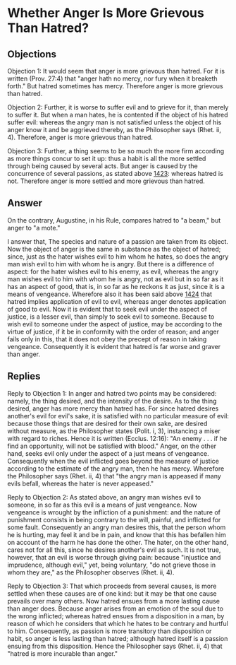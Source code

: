 # Whether Anger Is More Grievous Than Hatred?

## Objections

Objection 1: It would seem that anger is more grievous than hatred. For it is written (Prov. 27:4) that "anger hath no mercy, nor fury when it breaketh forth." But hatred sometimes has mercy. Therefore anger is more grievous than hatred.

Objection 2: Further, it is worse to suffer evil and to grieve for it, than merely to suffer it. But when a man hates, he is contented if the object of his hatred suffer evil: whereas the angry man is not satisfied unless the object of his anger know it and be aggrieved thereby, as the Philosopher says (Rhet. ii, 4). Therefore, anger is more grievous than hatred.

Objection 3: Further, a thing seems to be so much the more firm according as more things concur to set it up: thus a habit is all the more settled through being caused by several acts. But anger is caused by the concurrence of several passions, as stated above [1423](A[1]): whereas hatred is not. Therefore anger is more settled and more grievous than hatred.

## Answer

On the contrary, Augustine, in his Rule, compares hatred to "a beam," but anger to "a mote."

I answer that, The species and nature of a passion are taken from its object. Now the object of anger is the same in substance as the object of hatred; since, just as the hater wishes evil to him whom he hates, so does the angry man wish evil to him with whom he is angry. But there is a difference of aspect: for the hater wishes evil to his enemy, as evil, whereas the angry man wishes evil to him with whom he is angry, not as evil but in so far as it has an aspect of good, that is, in so far as he reckons it as just, since it is a means of vengeance. Wherefore also it has been said above [1424](A[2]) that hatred implies application of evil to evil, whereas anger denotes application of good to evil. Now it is evident that to seek evil under the aspect of justice, is a lesser evil, than simply to seek evil to someone. Because to wish evil to someone under the aspect of justice, may be according to the virtue of justice, if it be in conformity with the order of reason; and anger fails only in this, that it does not obey the precept of reason in taking vengeance. Consequently it is evident that hatred is far worse and graver than anger.

## Replies

Reply to Objection 1: In anger and hatred two points may be considered: namely, the thing desired, and the intensity of the desire. As to the thing desired, anger has more mercy than hatred has. For since hatred desires another's evil for evil's sake, it is satisfied with no particular measure of evil: because those things that are desired for their own sake, are desired without measure, as the Philosopher states (Polit. i, 3), instancing a miser with regard to riches. Hence it is written (Ecclus. 12:16): "An enemy . . . if he find an opportunity, will not be satisfied with blood." Anger, on the other hand, seeks evil only under the aspect of a just means of vengeance. Consequently when the evil inflicted goes beyond the measure of justice according to the estimate of the angry man, then he has mercy. Wherefore the Philosopher says (Rhet. ii, 4) that "the angry man is appeased if many evils befall, whereas the hater is never appeased."

Reply to Objection 2: As stated above, an angry man wishes evil to someone, in so far as this evil is a means of just vengeance. Now vengeance is wrought by the infliction of a punishment: and the nature of punishment consists in being contrary to the will, painful, and inflicted for some fault. Consequently an angry man desires this, that the person whom he is hurting, may feel it and be in pain, and know that this has befallen him on account of the harm he has done the other. The hater, on the other hand, cares not for all this, since he desires another's evil as such. It is not true, however, that an evil is worse through giving pain: because "injustice and imprudence, although evil," yet, being voluntary, "do not grieve those in whom they are," as the Philosopher observes (Rhet. ii, 4).

Reply to Objection 3: That which proceeds from several causes, is more settled when these causes are of one kind: but it may be that one cause prevails over many others. Now hatred ensues from a more lasting cause than anger does. Because anger arises from an emotion of the soul due to the wrong inflicted; whereas hatred ensues from a disposition in a man, by reason of which he considers that which he hates to be contrary and hurtful to him. Consequently, as passion is more transitory than disposition or habit, so anger is less lasting than hatred; although hatred itself is a passion ensuing from this disposition. Hence the Philosopher says (Rhet. ii, 4) that "hatred is more incurable than anger."